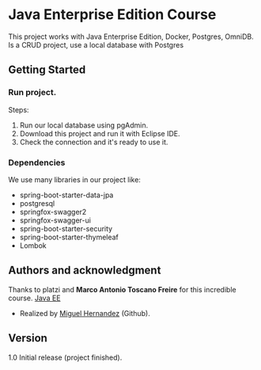 # Java Enterprise Edition Course

This project works with Java Enterprise Edition, Docker, Postgres, OmniDB. Is a CRUD project, use a local database with Postgres

## Getting Started

### Run project.

Steps: 

  1. Run our local database using pgAdmin.
  2. Download this project and run it with Eclipse IDE.
  3. Check the connection and it's ready to use it.
### Dependencies

We use many libraries in our project like:

- spring-boot-starter-data-jpa
- postgresql
- springfox-swagger2
- springfox-swagger-ui
- spring-boot-starter-security
- spring-boot-starter-thymeleaf
- Lombok


## Authors and acknowledgment
Thanks to platzi and **Marco Antonio Toscano Freire** for this incredible course. [Java EE](https://platzi.com/clases/jee/ "Java EE")

 - Realized by [Miguel Hernandez](https://github.com/Santia0098 "Miguel Hernandez") (Github).

## Version

1.0 Initial release (project finished).
